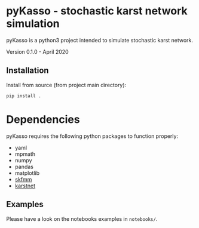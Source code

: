 # pyKasso - stochastic karst network simulation

pyKasso is a python3 project intended to simulate stochastic karst network.

Version 0.1.0 - April 2020


## Installation

Install from source (from project main directory):
```
pip install .
```

# Dependencies

pyKasso requires the following python packages to function properly:
- yaml
- mpmath
- numpy
- pandas
- matplotlib
- [skfmm](https://github.com/scikit-fmm/scikit-fmm)
- [karstnet](https://github.com/UniNE-CHYN/karstnet)


## Examples

Please have a look on the notebooks examples in ``notebooks/``.
